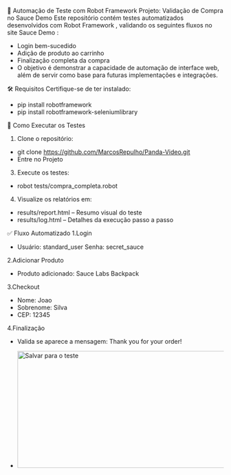🧪 Automação de Teste com Robot Framework
Projeto: Validação de Compra no Sauce Demo
Este repositório contém testes automatizados desenvolvidos com Robot Framework , validando os seguintes fluxos no site Sauce Demo :

- Login bem-sucedido
- Adição de produto ao carrinho
- Finalização completa da compra
- O objetivo é demonstrar a capacidade de automação de interface web, além de servir como base para futuras implementações e integrações.



🛠️ Requisitos
Certifique-se de ter instalado:

- pip install robotframework
- pip install robotframework-seleniumlibrary






🧪 Como Executar os Testes
1. Clone o repositório:
- git clone https://github.com/MarcosRepulho/Panda-Video.git
- Entre no Projeto

3. Execute os testes:
- robot tests/compra_completa.robot

4. Visualize os relatórios em:
- results/report.html – Resumo visual do teste
- results/log.html – Detalhes da execução passo a passo






✅ Fluxo Automatizado
1.Login
- Usuário: standard_user
Senha: secret_sauce

2.Adicionar Produto
- Produto adicionado: Sauce Labs Backpack

3.Checkout
- Nome: Joao
- Sobrenome: Silva
- CEP: 12345


4.Finalização
- Valida se aparece a mensagem: Thank you for your order!





- <img width="742" height="272" alt="Salvar para o teste" src="https://github.com/user-attachments/assets/555bae87-f66f-4515-b59d-024e0dfa5991" />





